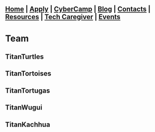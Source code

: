 ## [Home](./index.html) | [Apply](./apply.html) | [CyberCamp](./cybercamp.html) | [Blog](./blog.html) | [Contacts](./contacts.html) | [Resources](./resources.html) | [Tech Caregiver](./techcg.html) | [Events](./events.html)
# Team

## TitanTurtles

## TitanTortoises

## TitanTortugas

## TitanWugui

## TitanKachhua
